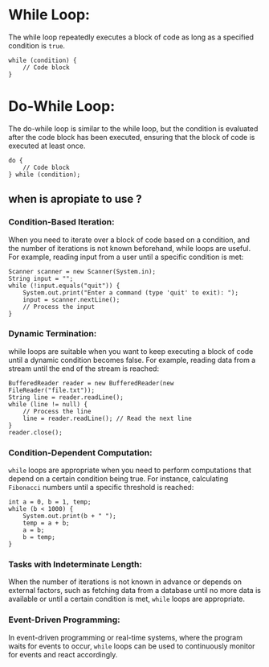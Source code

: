 # While Loop:
The while loop repeatedly executes a block of code as long as a specified condition is `true`.
```
while (condition) {
    // Code block
}
```
# Do-While Loop:
The do-while loop is similar to the while loop, but the condition is evaluated after the code block has been executed, ensuring that the block of code is executed at least once.
```
do {
    // Code block
} while (condition);
```
## when is apropiate to use ?
### Condition-Based Iteration: 
When you need to iterate over a block of code based on a condition, and the number of iterations is not known beforehand, while loops are useful. For example, reading input from a user until a specific condition is met:
```
Scanner scanner = new Scanner(System.in);
String input = "";
while (!input.equals("quit")) {
    System.out.print("Enter a command (type 'quit' to exit): ");
    input = scanner.nextLine();
    // Process the input
}
```


### Dynamic Termination: 
while loops are suitable when you want to keep executing a block of code until a dynamic condition becomes false. For example, reading data from a stream until the end of the stream is reached:
```
BufferedReader reader = new BufferedReader(new FileReader("file.txt"));
String line = reader.readLine();
while (line != null) {
    // Process the line
    line = reader.readLine(); // Read the next line
}
reader.close();
```
### Condition-Dependent Computation:
 `while` loops are appropriate when you need to perform computations that depend on a certain condition being true. For instance, calculating `Fibonacci` numbers until a specific threshold is reached:
```
int a = 0, b = 1, temp;
while (b < 1000) {
    System.out.print(b + " ");
    temp = a + b;
    a = b;
    b = temp;
}
```

### Tasks with Indeterminate Length:
 When the number of iterations is not known in advance or depends on external factors, such as fetching data from a database until no more data is available or until a certain condition is met, `while` loops are appropriate.
### Event-Driven Programming: 
In event-driven programming or real-time systems, where the program waits for events to occur, `while` loops can be used to continuously monitor for events and react accordingly.